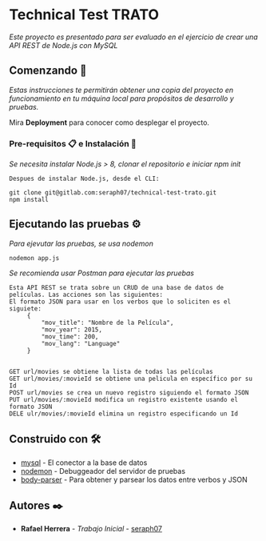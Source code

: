 # Technical Test TRATO

_Este proyecto es presentado para ser evaluado en el ejercicio de crear una API REST de Node.js con MySQL_

## Comenzando 🚀

_Estas instrucciones te permitirán obtener una copia del proyecto en funcionamiento en tu máquina local para propósitos de desarrollo y pruebas._

Mira **Deployment** para conocer como desplegar el proyecto.


### Pre-requisitos 📋 e Instalación 🔧

_Se necesita instalar Node.js > 8, clonar el repositorio e iniciar npm init_

```
Despues de instalar Node.js, desde el CLI:

git clone git@gitlab.com:seraph07/technical-test-trato.git
npm install
```

## Ejecutando las pruebas ⚙️

_Para ejevutar las pruebas, se usa nodemon_

```
nodemon app.js
```
_Se recomienda usar Postman para ejecutar las pruebas_
```
Esta API REST se trata sobre un CRUD de una base de datos de películas. Las acciones son las siguientes:
El formato JSON para usar en los verbos que lo soliciten es el siguiete:
     {
         "mov_title": "Nombre de la Película",
         "mov_year": 2015,
         "mov_time": 200,
         "mov_lang": "Language"
     }


GET url/movies se obtiene la lista de todas las películas
GET url/movies/:movieId se obtiene una pelicula en específico por su Id
POST url/movies se crea un nuevo registro siguiendo el formato JSON
PUT url/movies/:movieId modifica un registro existente usando el formato JSON
DELE ulr/movies/:movieId elimina un registro especificando un Id
```
## Construido con 🛠️


* [mysql](https://www.npmjs.com/package/mysql) - El conector a la base de datos
* [nodemon](https://www.npmjs.com/package/nodemon) - Debuggeador del servidor de pruebas
* [body-parser](https://www.npmjs.com/package/body-parser) - Para obtener y parsear los datos entre verbos y JSON

## Autores ✒️

* **Rafael Herrera** - *Trabajo Inicial* - [seraph07](https://gitlab.com/seraph07)